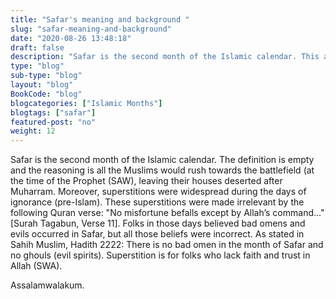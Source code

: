 ```yaml
--- 
title: "Safar's meaning and background " 
slug: "safar-meaning-and-background"
date: "2020-08-26 13:48:18" 
draft: false
description: "Safar is the second month of the Islamic calendar. This article refutes the superstitions associated with Safar." 
type: "blog" 
sub-type: "blog" 
layout: "blog" 
BookCode: "blog"
blogcategories: ["Islamic Months"]
blogtags: ["safar"]
featured-post: "no"
weight:	12 
---  
```

 Safar is the second month of the Islamic calendar. The definition is empty and the reasoning is all the Muslims would rush towards the battlefield (at the time of the Prophet (SAW), leaving their houses deserted after Muharram. Moreover, superstitions were widespread during the days of ignorance (pre-Islam). These superstitions were made irrelevant by the following Quran verse: "No misfortune befalls except by Allah’s command..." [Surah Tagabun, Verse 11]. Folks in those days believed bad omens and evils occurred in Safar, but all those beliefs were incorrect. As stated in Sahih Muslim, Hadith 2222: There is no bad omen in the month of Safar and no ghouls (evil spirits). Superstition is for folks who lack faith and trust in Allah (SWA).

Assalamwalakum.
